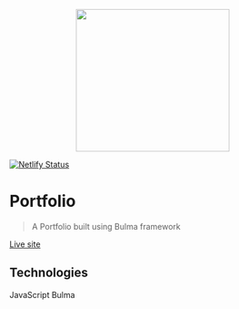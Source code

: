 <p align="center">
  <img width="270" height="250" src=icon.png></p>

[![Netlify Status](https://api.netlify.com/api/v1/badges/7d868128-0524-4ffc-ac63-0a1ccc380308/deploy-status)](https://app.netlify.com/sites/eloquent-montalcini-c637cf/deploys)

# Portfolio

> A Portfolio built using Bulma framework

[Live site](https://eloquent-montalcini-c637cf.netlify.com)<br>

## Technologies

JavaScript
Bulma
